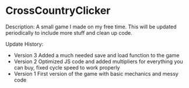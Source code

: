 # CrossCountryClicker
Description:
A small game I made on my free time. This will be updated periodically to include more stuff and clean up code.

Update History:
- Version 3 Added a much needed save and load function to the game
- Version 2 Optimized JS code and added multipliers for everything you can buy, fixed cycle speed to work properly
- Version 1 First version of the game with basic mechanics and messy code
